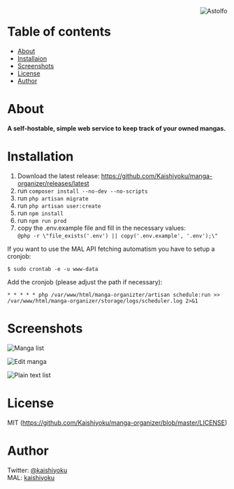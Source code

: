 <img align="right" src="https://i.imgur.com/p8UGVQb.jpg" alt="Astolfo"/>

Table of contents
=================
  * [About](#about)
  * [Installaion](#installation)
  * [Screenshots](#screenshots)
  * [License](#license)
  * [Author](#author)

About
=====
**A self-hostable, simple web service to keep track of your owned mangas.**

Installation
============
1. Download the latest release: https://github.com/Kaishiyoku/manga-organizer/releases/latest
2. run `composer install --no-dev --no-scripts`
3. run `php artisan migrate`
4. run `php artisan user:create`
5. run `npm install`
6. run `npm run prod`
7. copy the .env.example file and fill in the necessary values:  
```@php -r \"file_exists('.env') || copy('.env.example', '.env');\"```

If you want to use the MAL API fetching automatism you have to setup a cronjob:
```
$ sudo crontab -e -u www-data
```

Add the cronjob (please adjust the path if necessary):
```
* * * * * php /var/www/html/manga-organizter/artisan schedule:run >> /var/www/html/manga-organizer/storage/logs/scheduler.log 2>&1
```

Screenshots
===========
![Manga list](https://i.imgur.com/ZXY1GpV.png)

![Edit manga](https://i.imgur.com/0JhKzTK.png)

![Plain text list](https://i.imgur.com/XORokMA.png)

License
=======
MIT (https://github.com/Kaishiyoku/manga-organizer/blob/master/LICENSE)


Author
======
Twitter: [@kaishiyoku](https://twitter.com/kaishiyoku)  
MAL: [kaishiyoku](https://myanimelist.net/profile/Kaishiyoku)
